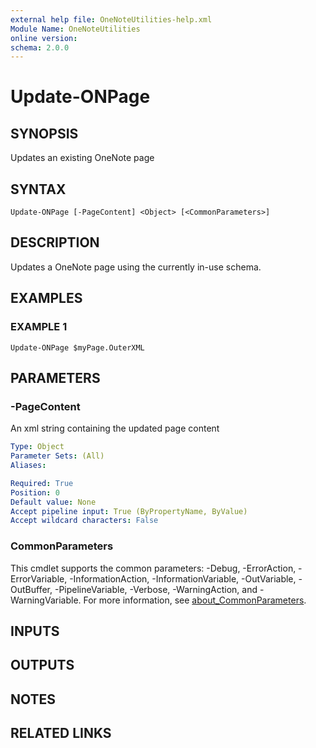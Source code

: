 ```yaml
---
external help file: OneNoteUtilities-help.xml
Module Name: OneNoteUtilities
online version:
schema: 2.0.0
---
```


# Update-ONPage

## SYNOPSIS
Updates an existing OneNote page

## SYNTAX

```
Update-ONPage [-PageContent] <Object> [<CommonParameters>]
```

## DESCRIPTION
Updates a OneNote page using the currently in-use schema.

## EXAMPLES

### EXAMPLE 1
```
Update-ONPage $myPage.OuterXML
```

## PARAMETERS

### -PageContent
An xml string containing the updated page content

```yaml
Type: Object
Parameter Sets: (All)
Aliases:

Required: True
Position: 0
Default value: None
Accept pipeline input: True (ByPropertyName, ByValue)
Accept wildcard characters: False
```

### CommonParameters
This cmdlet supports the common parameters: -Debug, -ErrorAction, -ErrorVariable, -InformationAction, -InformationVariable, -OutVariable, -OutBuffer, -PipelineVariable, -Verbose, -WarningAction, and -WarningVariable. For more information, see [about_CommonParameters](http://go.microsoft.com/fwlink/?LinkID=113216).

## INPUTS

## OUTPUTS

## NOTES

## RELATED LINKS
